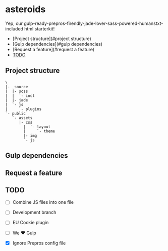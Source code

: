 # asteroids
Yep, our gulp-ready-prepros-firendly-jade-lover-sass-powered-humanstxt-included html starterkit!

<!-- MarkdownTOC depth=3 autolink=true autoanchor=true -->

- [Project structure](#project structure)
- [Gulp dependencies](#gulp dependencies)
- [Request a feature](#request a feature)
- [TODO](#todo)

<!-- /MarkdownTOC -->

<a name="project structure"></a>
## Project structure


	\
	|- _source
	|  |- scss
	|  |  `- incl
	|  |- jade
	|  `- js
	|     `- plugins
	`- public
	   `- assets
	      |- css
	   		|  `- layout
	   		|     `- theme
	   		|- img
	   		`- js


<a name="gulp dependencies"></a>
## Gulp dependencies

<a name="request a feature"></a>
## Request a feature

<a name="todo"></a>
## TODO

- [ ] Combine JS files into one file
- [ ] Development branch
- [ ] EU Cookie plugin
- [ ] We ♥ Gulp
- [x] Ignore Prepros config file

